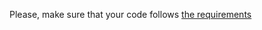 Please, make sure that your code follows [the requirements](https://kottans.org/documentation/docs/doc/code-review/#oop-exercise)
